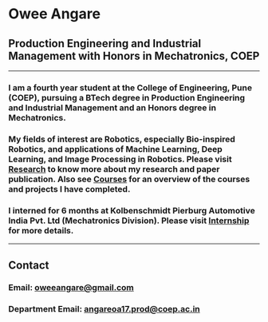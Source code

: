  # Owee Angare  
 ## Production Engineering and Industrial Management with Honors in Mechatronics, COEP
 *** *** *** 

### I am a fourth year student at the College of Engineering, Pune (COEP), pursuing a BTech degree in Production Engineering and Industrial Management and an Honors degree in Mechatronics. 

### My fields of interest are Robotics, especially Bio-inspired Robotics, and applications of Machine Learning, Deep Learning, and Image Processing in Robotics. Please visit [Research]() to know more about my research and paper publication. Also see [Courses]() for an overview of the courses and projects I have completed.

### I interned for 6 months at Kolbenschmidt Pierburg Automotive India Pvt. Ltd (Mechatronics Division). Please visit [Internship]() for more details. 
*** *** *** 

## Contact 
### Email: oweeangare@gmail.com 
### Department Email: angareoa17.prod@coep.ac.in 
